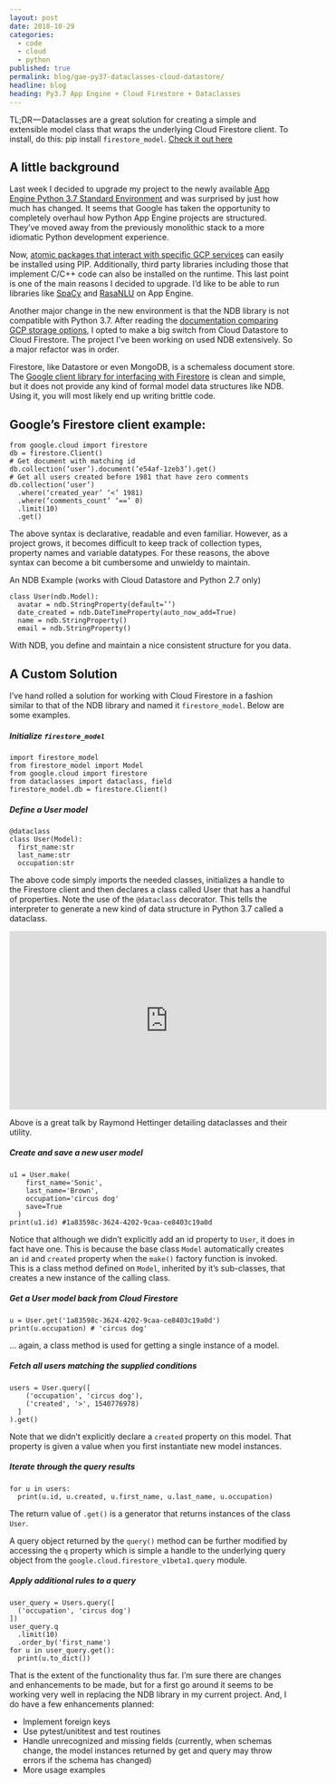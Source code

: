 ```yaml
---
layout: post
date: 2018-10-29
categories:
  - code
  - cloud
  - python
published: true
permalink: blog/gae-py37-dataclasses-cloud-datastore/
headline: blog
heading: Py3.7 App Engine + Cloud Firestore + Dataclasses
---
```


TL;DR — Dataclasses are a great solution for creating a simple and extensible model class that wraps the underlying Cloud Firestore client. To install, do this: pip install `firestore_model`. [Check it out here](https://pypi.org/project/firestore-model/)

## A little background
Last week I decided to upgrade my project to the newly available [App Engine Python 3.7 Standard Environment](https://cloud.google.com/appengine/docs/standard/python3/) and was surprised by just how much has changed. It seems that Google has taken the opportunity to completely overhaul how Python App Engine projects are structured. They’ve moved away from the previously monolithic stack to a more idiomatic Python development experience.

Now, [atomic packages that interact with specific GCP services](https://googleapis.github.io/google-cloud-python/) can easily be installed using PIP. Additionally, third party libraries including those that implement C/C++ code can also be installed on the runtime. This last point is one of the main reasons I decided to upgrade. I’d like to be able to run libraries like [SpaCy](http://spacy.io/) and [RasaNLU](http://rasa.ai/) on App Engine.

Another major change in the new environment is that the NDB library is not compatible with Python 3.7. After reading the [documentation comparing GCP storage options](https://cloud.google.com/datastore/docs/firestore-or-datastore), I opted to make a big switch from Cloud Datastore to Cloud Firestore. The project I’ve been working on used NDB extensively. So a major refactor was in order.

Firestore, like Datastore or even MongoDB, is a schemaless document store. The [Google client library for interfacing with Firestore](https://googleapis.github.io/google-cloud-python/latest/firestore/index.html) is clean and simple, but it does not provide any kind of formal model data structures like NDB. Using it, you will most likely end up writing brittle code.

## Google’s Firestore client example:
```
from google.cloud import firestore
db = firestore.Client()
# Get document with matching id
db.collection(‘user’).document(‘e54af-1zeb3’).get()
# Get all users created before 1981 that have zero comments
db.collection(‘user’)
  .where(‘created_year’ ‘<’ 1981)
  .where(‘comments_count’ ‘==’ 0)
  .limit(10)
  .get()
```

The above syntax is declarative, readable and even familiar. However, as a project grows, it becomes difficult to keep track of collection types, property names and variable datatypes. For these reasons, the above syntax can become a bit cumbersome and unwieldy to maintain.

An NDB Example (works with Cloud Datastore and Python 2.7 only)

```
class User(ndb.Model):
  avatar = ndb.StringProperty(default=’’)
  date_created = ndb.DateTimeProperty(auto_now_add=True)
  name = ndb.StringProperty()
  email = ndb.StringProperty()
```
With NDB, you define and maintain a nice consistent structure for you data.

## A Custom Solution
I’ve hand rolled a solution for working with Cloud Firestore in a fashion similar to that of the NDB library and named it `firestore_model`. Below are some examples.

##### __Initialize `firestore_model`__

```
import firestore_model
from firestore_model import Model
from google.cloud import firestore
from dataclasses import dataclass, field
firestore_model.db = firestore.Client()
```

##### __Define a User model__

```
@dataclass
class User(Model):
  first_name:str
  last_name:str
  occupation:str
```

The above code simply imports the needed classes, initializes a handle to the Firestore client and then declares a class called User that has a handful of properties. Note the use of the `@dataclass` decorator. This tells the interpreter to generate a new kind of data structure in Python 3.7 called a dataclass.



<iframe width="560" height="315" src="https://www.youtube.com/embed/T-TwcmT6Rcw" frameborder="0" allow="accelerometer; autoplay; encrypted-media; gyroscope; picture-in-picture" allowfullscreen></iframe>

Above is a great talk by Raymond Hettinger detailing dataclasses and their utility.

##### __Create and save a new user model__
```
u1 = User.make(
    first_name='Sonic',
    last_name='Brown',
    occupation='circus dog'
    save=True
  )
print(u1.id) #1a83598c-3624-4202-9caa-ce8403c19a0d
```

Notice that although we didn’t explicitly add an id property to `User`, it does in fact have one. This is because the base class `Model` automatically creates an `id` and `created` property when the `make()` factory function is invoked. This is a class method defined on `Model`, inherited by it’s sub-classes, that creates a new instance of the calling class.

##### __Get a User model back from Cloud Firestore__
```
u = User.get('1a83598c-3624-4202-9caa-ce8403c19a0d')
print(u.occupation) # 'circus dog'
```

… again, a class method is used for getting a single instance of a model.

##### __Fetch all users matching the supplied conditions__
```
users = User.query([
    ('occupation', 'circus dog'),
    ('created', '>', 1540776978)
  ]
).get()
```

Note that we didn’t explicitly declare a `created` property on this model. That property is given a value when you first instantiate new model instances.

##### __Iterate through the query results__
```
for u in users:
  print(u.id, u.created, u.first_name, u.last_name, u.occupation)
```
The return value of `.get()` is a generator that returns instances of the class `User`.

A query object returned by the `query()` method can be further modified by accessing the `q` property which is simple a handle to the underlying query object from the `google.cloud.firestore_v1beta1.query` module.

##### __Apply additional rules to a query__
```
user_query = Users.query([
  ('occupation', 'circus dog')
])
user_query.q
  .limit(10)
  .order_by('first_name')
for u in user_query.get():
  print(u.to_dict())
```

That is the extent of the functionality thus far. I’m sure there are changes and enhancements to be made, but for a first go around it seems to be working very well in replacing the NDB library in my current project. And, I do have a few enhancements planned:

 * Implement foreign keys
 * Use pytest/unititest and test routines
 * Handle unrecognized and missing fields (currently, when schemas change, the model instances returned by get and query may throw errors if the schema has changed)
 * More usage examples
